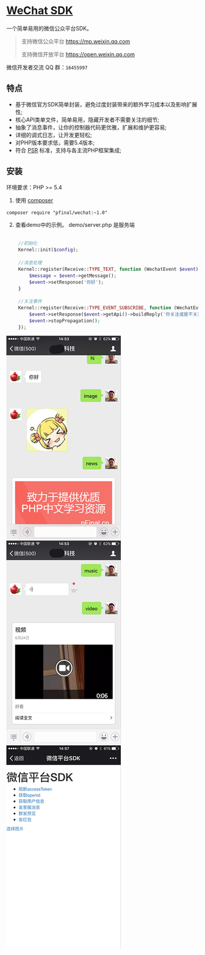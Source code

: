 # [WeChat SDK](http://pfinal.cn)

一个简单易用的微信公众平台SDK。

>支持微信公众平台 https://mp.weixin.qq.com
>
>支持微信开放平台 https://open.weixin.qq.com

微信开发者交流 QQ 群：`16455997`

## 特点

 - 基于微信官方SDK简单封装，避免过度封装带来的额外学习成本以及影响扩展性;
 - 核心API类单文件，简单易用，隐藏开发者不需要关注的细节;
 - 抽象了消息事件，让你的控制器代码更优雅，扩展和维护更容易;
 - 详细的调式日志，让开发更轻松;
 - 对PHP版本要求低，需要5.4版本;
 - 符合 [PSR](https://github.com/php-fig/fig-standards) 标准，支持与各主流PHP框架集成;

## 安装

环境要求：PHP >= 5.4

1. 使用 [composer](https://getcomposer.org/)

  ```shell
  composer require "pfinal/wechat:~1.0"
  ```
2. 查看demo中的示例。 demo/server.php 是服务端

   ```php

    //初始化
    Kernel::init($config);

    //消息处理
    Kernel::register(Receive::TYPE_TEXT, function (WechatEvent $event) {
        $message = $event->getMessage();
        $event->setResponse('你好');
    }

    //关注事件
    Kernel::register(Receive::TYPE_EVENT_SUBSCRIBE, function (WechatEvent $event) {
        $event->setResponse($event->getApi()->buildReply('你关注或是不关注，我都在这里，不悲不喜~~'));
        $event->stopPropagation();
    });

   ```


![](doc/demo1.png)
![](doc/demo2.png)
![](doc/demo3.png)